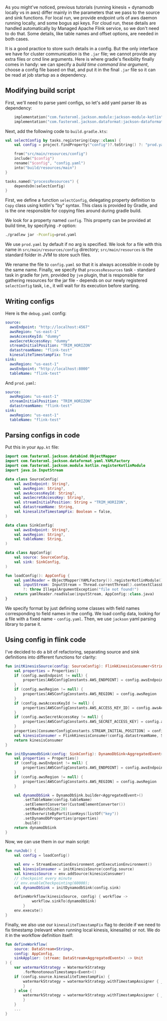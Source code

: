 As you might've noticed, previous tutorials (running kinesis + dynamodb locally vs in aws) differ mainly in the parameters that we pass to the source and sink functions. For local run, we provide endpoint urls of aws daemon running locally, and some bogus api keys. For cloud run, these details are handled automatically by Managed Apache Flink service, so we don't need to do that. Some details, like table names and offset options, are needed in both cases.   

It is a good practice to store such details in a config. But the only interface we have for cluster communication is the `.jar` file; we cannot provide any extra files or cmd line arguments. Here is where gradle's flexibility finally comes in handy: we can specify a *build time command line argument*, choose a config file based on that, and put it in the final `.jar` file so it can be read at job startup as a dependency.   

## Modifying build script
First, we'll need to parse yaml configs, so let's add yaml parser lib as dependency:   
```Kotlin
    implementation("com.fasterxml.jackson.module:jackson-module-kotlin")
    implementation("com.fasterxml.jackson.dataformat:jackson-dataformat-yaml")
```
Next, add the following code to `build.gradle.kts`:   
```Kotlin
val selectConfig by tasks.registering(Copy::class) {
    val config = project.findProperty("config")?.toString() ?: "prod.yaml"

    from("src/main/resources/config")
    include("$config")
    rename("$config", "config.yaml")
    into("build/resources/main")
}

tasks.named("processResources") {
    dependsOn(selectConfig)
}
```
First, we define a function `selectConfig`, delegating property definition to `Copy` class using kotlin's "by" syntax. This class is provided by Gradle, and is the one responsible for copying files around during gradle build.    

We look for a property named `config`. This property can be provided at build time, by specifying `-P` option:   
```bash
./gradlew jar -Pconfig=prod.yaml
```
We use `prod.yaml` by default if no arg is specified. We look for a file with this name in `src/main/resources/config` directory; `src/main/resources` is the standard folder in JVM to store such files.   

We rename the file to `config.yaml` so that it is always accessible in code by the same name. Finally, we specify that `processResources` task - standard task in gradle for jvm, provided by `jvm` plugin, that is responsible for gathering resources for the jar file - depends on our newly registered `selectConfig` task, i.e., it will wait for its execution before starting.   

## Writing configs
Here is the `debug.yaml` config:   
```yaml
source:
  awsEndpoint: "http://localhost:4567"
  awsRegion: "us-east-1"
  awsAccessKeyId: "dummy"
  awsSecretAccessKey: "dummy"
  streamInitialPosition: "TRIM_HORIZON"
  datastreamName: "flink-test"
  kinesaliteTimestampFix: True
sink:
  awsRegion: "us-east-1"
  awsEndpoint: "http://localhost:8000"
  tableName: "flink-test"
```
And `prod.yaml`:   
```yaml
source:
  awsRegion: "us-east-1"
  streamInitialPosition: "TRIM_HORIZON"
  datastreamName: "flink-test"
sink:
  awsRegion: "us-east-1"
  tableName: "flink-test"
```
## Parsing configs in code
Put this in your `App.kt` file:   
```Kotlin
import com.fasterxml.jackson.databind.ObjectMapper
import com.fasterxml.jackson.dataformat.yaml.YAMLFactory
import com.fasterxml.jackson.module.kotlin.registerKotlinModule
import java.io.InputStream

data class SourceConfig(
    val awsEndpoint: String?,
    val awsRegion: String?,
    val awsAccessKeyId: String?,
    val awsSecretAccessKey: String?,
    val streamInitialPosition: String = "TRIM_HORIZON",
    val datastreamName: String,
    val kinesaliteTimestampFix: Boolean = false,
)

data class SinkConfig(
    val awsEndpoint: String?,
    val awsRegion: String?,
    val tableName: String,
)

data class AppConfig(
    val source: SourceConfig,
    val sink: SinkConfig,
)

fun loadConfig(): AppConfig {
    val yamlReader = ObjectMapper(YAMLFactory()).registerKotlinModule()
    val inputStream: InputStream = Thread.currentThread().contextClassLoader.getResourceAsStream("config.yaml")
        ?: throw IllegalArgumentException("file not found!")
    return yamlReader.readValue(inputStream, AppConfig::class.java)
}
```
We specify format by just defining some classes with field names corresponding to field names in the config. We load config data, looking for a file with a fixed name - `config.yaml`. Then, we use `jackson` yaml parsing library to parse it.
## Using config in flink code
I've decided to do a bit of refactoring, separating source and sink definitions into different functions for clarity:   
```Kotlin
fun initKinesisSource(config: SourceConfig): FlinkKinesisConsumer<String> {
    val properties = Properties()
    if (config.awsEndpoint != null) {
        properties[AWSConfigConstants.AWS_ENDPOINT] = config.awsEndpoint
    }
    if (config.awsRegion != null) {
        properties[AWSConfigConstants.AWS_REGION] = config.awsRegion
    }
    if (config.awsAccessKeyId != null) {
        properties[AWSConfigConstants.AWS_ACCESS_KEY_ID] = config.awsAccessKeyId
    }
    if (config.awsSecretAccessKey != null) {
        properties[AWSConfigConstants.AWS_SECRET_ACCESS_KEY] = config.awsSecretAccessKey
    }
    properties[ConsumerConfigConstants.STREAM_INITIAL_POSITION] = config.streamInitialPosition
    val kinesisConsumer = FlinkKinesisConsumer(config.datastreamName, SimpleStringSchema(), properties)
    return kinesisConsumer
}

fun initDynamodbSink(config: SinkConfig): DynamoDbSink<AggregatedEvent> {
    val properties = Properties()
    if (config.awsEndpoint != null) {
        properties[AWSConfigConstants.AWS_ENDPOINT] = config.awsEndpoint
    }
    if (config.awsRegion != null) {
        properties[AWSConfigConstants.AWS_REGION] = config.awsRegion
    }

    val dynamoDbSink = DynamoDbSink.builder<AggregatedEvent>()
        .setTableName(config.tableName)
        .setElementConverter(CustomElementConverter())
        .setMaxBatchSize(20)
        .setOverwriteByPartitionKeys(listOf("key"))
        .setDynamoDbProperties(properties)
        .build()
    return dynamoDbSink
}
```
Now, we can use them in our main script:   
```Kotlin
fun runJob() {
    val config = loadConfig()

    val env = StreamExecutionEnvironment.getExecutionEnvironment()
    val kinesisConsumer = initKinesisSource(config.source)
    val kinesisSource = env.addSource(kinesisConsumer)
    // checkpoint every minute
    // env.enableCheckpointing(60000);
    val dynamoDbSink = initDynamodbSink(config.sink)

    defineWorkflow(kinesisSource, config) { workflow -> 
            workflow.sinkTo(dynamoDbSink) 
        }
    env.execute()
}
```
Finally, we also use our `kinesaliteTimestampFix` flag to decide if we need to fix timestamp (relevant when running local kinesis, kinesalite) or not. We do it in the workflow definition itself:   
```Kotlin
fun defineWorkflow(
    source: DataStream<String>,
    config: AppConfig,
    sinkApplier: (stream: DataStream<AggregatedEvent>) -> Unit
) {
    var watermarkStrategy = WatermarkStrategy
        .forMonotonousTimestamps<Event>()
    if (config.source.kinesaliteTimestampFix) {
        watermarkStrategy = watermarkStrategy.withTimestampAssigner { _event: Event, timestamp: Long -> timestamp * 1000
        }
    } else {
        watermarkStrategy = watermarkStrategy.withTimestampAssigner { _event: Event, timestamp: Long -> timestamp
        }
    }
    ...
}
```